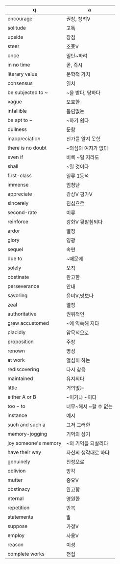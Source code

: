 q | a
---|---
encourage	| 권장, 장려V
solitude	| 고독
upside		| 장점
steer		| 조종V
once		| 일단~하려
in no time	| 곧, 즉시
literary value	| 문학적 가치
consensus	| 일치
be subjected to ~	| ~을 받다, 당하다
vague		| 모호한
infallible	| 틀림없는
be apt to ~	| ~하기 쉽다
dullness	| 둔함
inappreciation	| 진가를 알지 못함
there is no doubt	| ~의심의 여지가 없다
even if		| 비록 ~일 지라도
shall		| ~일 것이다
first-class	| 일류 1등석
immense		| 엄청난
appreciate	| 감상V 평가V
sincerely	| 진심으로
second-rate	| 이류
reinforce	| 강화V 뒷받침되다
ardor		| 열정
glory		| 영광
sequel		| 속편	
due to		| ~때문에
solely		| 오직
obstinate	| 완고한
perseverance	| 안내
savoring	| 음미V,맛보다
zeal		| 열정
authoritative	| 권위적인
grew accustomed	| ~에 익숙해 지다
placidly	| 암묵적으로
proposition	| 주장
renown		| 명성
at work		| 열심히 하는
rediscovering	| 다시 찾음
maintained	| 유지되다
little		| 거의없는
either A or B	| ~이거나 ~이다
too ~ to	| 너무~해서 ~할 수 없는
instance	| 예시
such and such a	| 그저 그러한
memory-jogging	| 기억의 상기
joy someone's memory	| ~의 기억을 되살리다
have their way	| 자신의 생각대로 하다
genuinely	| 진정으로
oblivion	| 망각
mutter		| 중요V
obstinacy	| 완고함
eternal		| 영원한
repetition	| 반복
statements	| 말
suppose		| 가정V
employ		| 사용V
reason		| 이성
complete works	| 전집
